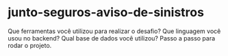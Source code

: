 # junto-seguros-aviso-de-sinistros

Que ferramentas você utilizou para realizar o desafio?
Que linguagem você usou no backend?
Qual base de dados você utilizou?
Passo a passo para rodar o projeto.